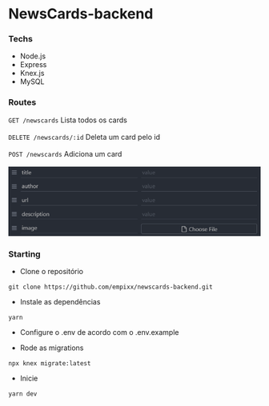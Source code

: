 # NewsCards-backend

### Techs

- Node.js
- Express
- Knex.js
- MySQL

### Routes

`GET /newscards` Lista todos os cards <br><br>
`DELETE /newscards/:id` Deleta um card pelo id <br><br>
`POST /newscards` Adiciona um card <br><br>
![Insomnia Post Route Screenshot](./images/screenshot_post_insomnia.png)

### Starting

- Clone o repositório

```
git clone https://github.com/empixx/newscards-backend.git
```

- Instale as dependências

```
yarn
```

- Configure o .env de acordo com o .env.example

- Rode as migrations

```
npx knex migrate:latest
```

- Inicie

```
yarn dev
```
